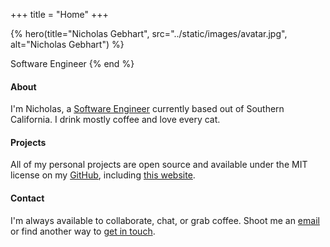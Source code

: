 +++
title = "Home"
+++

{%
hero(title="Nicholas Gebhart",
src="../static/images/avatar.jpg",
alt="Nicholas Gebhart")
%}

Software Engineer
{% end %}

#### About
I'm Nicholas, a [Software Engineer][0] currently based out of Southern California. I drink mostly coffee and love every cat.

#### Projects
All of my personal projects are open source and available under the MIT license on my [GitHub][3], including [this website][4].

#### Contact
I'm always available to collaborate, chat, or grab coffee. Shoot me an [email][1] or find another way to [get in touch][2].


[0]: https://linkedin.com/in/nicholas-gebhart/
[1]: mailto:nicholas.gebhart@gmail.com
[2]: /contact
[3]: https://www.github.com/gebhartn
[4]: https://www.github.com/gebhartn/gebhart.dev

